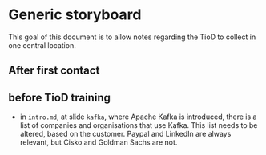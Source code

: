 # Generic storyboard
This goal of this document is to allow notes regarding the TioD to collect in one central location.

## After first contact

## before TioD training
- in `intro.md`, at slide `kafka`, where Apache Kafka is introduced, there is a list of companies and organisations that use Kafka. This list needs to be altered, based on the customer. Paypal and LinkedIn are always relevant, but Cisko and Goldman Sachs are not.